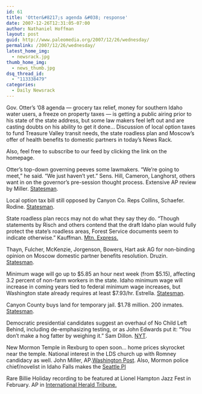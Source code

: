 ```yaml
---
id: 61
title: 'Otter&#8217;s agenda &#038; response'
date: 2007-12-26T12:31:05-07:00
author: Nathaniel Hoffman
layout: post
guid: http://www.paleomedia.org/2007/12/26/wednesday/
permalink: /2007/12/26/wednesday/
latest_home_img:
  - newsrack.jpg
thumb_home_img:
  - news_thumb.jpg
dsq_thread_id:
  - "113338479"
categories:
  - Daily Newsrack
---
```

Gov. Otter&#8217;s &#8217;08 agenda &#8212; grocery tax relief, money for southern Idaho water users, a freeze on property taxes &#8212; is getting a public airing prior to his state of the state address, but some law makers feel left out and are casting doubts on his ability to get it done&#8230; Discussion of local option taxes to fund Treasure Valley transit needs, the state roadless plan and Moscow&#8217;s offer of health benefits to domestic partners in today&#8217;s News Rack.

Also, feel free to subscribe to our feed by clicking the link on the homepage.

<!--more-->

  
Otter&#8217;s top-down governing peeves some lawmakers. &#8220;We&#8217;re going to meet,&#8221; he said. &#8220;We just haven&#8217;t yet.&#8221; Sens. Hill, Cameron, Langhorst, others want in on the governor&#8217;s pre-session thought process. Extensive AP review by Miller. [Statesman](http://www.idahostatesman.com/newsupdates/story/247280.html). 

Local option tax bill still opposed by Canyon Co. Reps Collins, Schaefer. Rodine. [Statesman](http://www.idahostatesman.com/localnews/story/246735.html).

State roadless plan reccs may not do what they say they do. &#8220;Though statements by Risch and others contend that the draft Idaho plan would fully protect the state&#8217;s roadless areas, Forest Service documents seem to indicate otherwise.&#8221; Kauffman. [Mtn. Express.](http://www.mtexpress.com/index2.php?ID=2005118626)

Thayn, Fulcher, McKenzie, Jorgenson, Bowers, Hart ask AG for non-binding opinion on Moscow domestic partner benefits resolution. Druzin. [Statesman](http://www.idahostatesman.com/newsupdates/story/247099.html).

Minimum wage will go up to $5.85 an hour next week (from $5.15), affecting 3.2 percent of non-farm workers in the state. Idaho minimum wage will increase in coming years tied to federal minimum wage increases, but Washington state already requires at least $7.93/hr. Estrella. [Statesman](http://www.idahostatesman.com/101/story/114102.html).

Canyon County buys land for temporary jail. $1.78 million. 200 inmates. [Statesman](http://www.idahostatesman.com/westtv/story/245303.html).

Democratic presidential candidates suggest an overhaul of No Child Left Behind, including de-emphasizing testing, or as John Edwards put it: &#8220;You don’t make a hog fatter by weighing it.&#8221; Sam Dillon. [NYT](http://www.nytimes.com/2007/12/23/us/politics/23child.html?ex=1356066000&en=74544d33f158567d&ei=5088&partner=rssnyt&emc=rss).

New Mormon Temple in Rexburg to open soon&#8230; home prices skyrocket near the temple. National interest in the LDS church up with Romney candidacy as well. John Miller, AP.[Washington Post](http://www.washingtonpost.com/wp-dyn/content/article/2007/12/24/AR2007122401331.html). Also, Mormon police chief/novelist in Idaho Falls makes the [Seattle PI](http://seattlepi.nwsource.com/local/344914_writer26.html)

Rare Billie Holiday recording to be featured at Lionel Hampton Jazz Fest in February. AP in [International Herald Tribune.](http://www.iht.com/articles/ap/2007/12/25/arts/NA-A-E-MUS-US-Jazz-Collection.php)